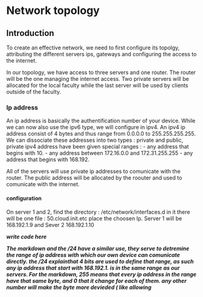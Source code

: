 # Network topology

## Introduction
To create an effective network, we need to first configure its topolgy, attributing the different servers ips, gateways and configuring the access to the internet.

In our topology, we have access to three servers and one router. The router will be the one managing the internet access. Two private servers will be allocated for the local faculty while the last server will be used by clients outside of the faculty.

### Ip address

An ip address is basically the authentification number of your device. While we can now also use the ipv6 type, we will configure in ipv4.
An ipv4 ip address consist of 4 bytes and thus range from 0.0.0.0 to 255.255.255.255.
We can dissociate these addresses into two types : private and public, private ipv4 address have been given special ranges : 
    - any address that begins with 10.
    - any address between 172.16.0.0 and 172.31.255.255
    - any address that begins with 168.192.
    
All of the servers will use private ip addresses to comunicate with the router. The public address will be allocated by the roouter and used to comunicate with the internet.

#### configuration
On server 1 and  2, find the directory : /etc/network/interfaces.d
in it there will be one file : 50.cloud.init.etc
place the choosen Ip. 
Server 1 will be 168.192.1.9 and Sever 2 168.192.1.10


<b><i> write code here
    
The markdown and the /24 have a similar use, they serve to detremine the range of ip address with which our own device can comunicate directly. the /24 explainthat 4 bits are used to define that range, as such any ip address that start with 168.192.1. is in the same range as our servers. For the markdown, 255 means that every ip address in the range have that same byte, and 0 that it change for each of them. any other number will make the byte more devieded ( like allowing     

